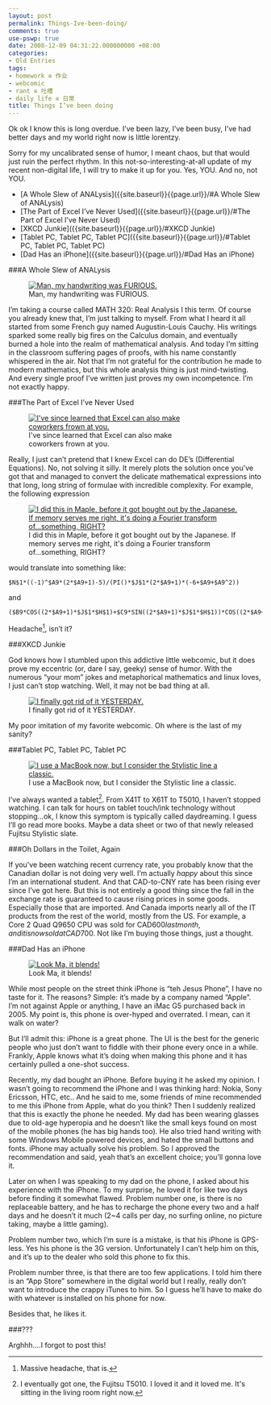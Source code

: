 ```yaml
---
layout: post
permalink: Things-Ive-been-doing/
comments: true
use-pswp: true
date: 2008-12-09 04:31:22.000000000 +08:00
categories:
- Old Entries
tags:
- homework ≌ 作业
- webcomic
- rant ≌ 吐槽
- daily life ≌ 日常
title: Things I’ve been doing
---
```


Ok ok I know this is long overdue. I’ve been lazy, I’ve been busy, I’ve had better days and my world right now is little lorentzy.

Sorry for my uncalibrated sense of humor, I meant chaos, but that would just ruin the perfect rhythm. In this not-so-interesting-at-all update of my recent non-digital life, I will try to make it up for you. Yes, YOU. And no, not YOU.

* [A Whole Slew of ANALysis]({{site.baseurl}}{{page.url}}/#A Whole Slew of ANALysis)
* [The Part of Excel I’ve Never Used]({{site.baseurl}}{{page.url}}/#The Part of Excel I’ve Never Used)
* [XKCD Junkie]({{site.baseurl}}{{page.url}}/#XKCD Junkie)
* [Tablet PC, Tablet PC, Tablet PC]({{site.baseurl}}{{page.url}}/#Tablet PC, Tablet PC, Tablet PC)
* [Dad Has an iPhone]({{site.baseurl}}{{page.url}}/#Dad Has an iPhone)

<!--excerpt-->

<div id="A Whole Slew of ANALysis"/>

###A Whole Slew of ANALysis

<div class="imgDisplay monod" style="max-width: 400px;" itemscope itemtype="http://schema.org/ImageGallery">
  <figure itemprop="associatedMedia" itemscope itemtype="http://schema.org/ImageObject">
    <a href="/assets/old/homework-727x437.jpg" itemprop="contentUrl" data-size="727x437" >
    <img src="/assets/old/homework-400x240.jpg" itemprop="thumbnail" 
      title="Man, my handwriting was FURIOUS." 
      alt="Man, my handwriting was FURIOUS." />
    </a>
    <figcaption itemprop="caption description">Man, my handwriting was FURIOUS.</figcaption>
  </figure>
</div>

I’m taking a course called MATH 320: Real Analysis I this term. Of course you already knew that, I’m just talking to myself. From what I heard it all started from some French guy named Augustin-Louis Cauchy. His writings sparked some really big fires on the Calculus domain, and eventually burned a hole into the realm of mathematical analysis. And today I’m sitting in the classroom suffering pages of proofs, with his name constantly whispered in the air. Not that I’m not grateful for the contribution he made to modern mathematics, but this whole analysis thing is just mind-twisting. And every single proof I’ve written just proves my own incompetence. I’m not exactly happy.

<div id="The Part of Excel I’ve Never Used"/>

###The Part of Excel I’ve Never Used

<div class="imgDisplay monod" style="max-width: 400px;" itemscope itemtype="http://schema.org/ImageGallery">
  <figure itemprop="associatedMedia" itemscope itemtype="http://schema.org/ImageObject">
    <a href="/assets/old/ExcelDE-722x661.jpg" itemprop="contentUrl" data-size="727x661" >
    <img src="/assets/old/ExcelDE-400x366.jpg" itemprop="thumbnail" 
      title="I've since learned that Excel can also make coworkers frown at you." 
      alt="I've since learned that Excel can also make coworkers frown at you." />
    </a>
    <figcaption itemprop="caption description">I've since learned that Excel can also make coworkers frown at you.</figcaption>
  </figure>
</div>

Really, I just can’t pretend that I knew Excel can do DE’s (Differential Equations). No, not solving it silly. It merely plots the solution once you’ve got that and managed to convert the delicate mathematical expressions into that long, long string of formulae with incredible complexity. For example, the following expression

<div class="imgDisplay monod" style="max-width: 600px;" itemscope itemtype="http://schema.org/ImageGallery">
  <figure itemprop="associatedMedia" itemscope itemtype="http://schema.org/ImageObject">
    <a href="/assets/old/a-monster-math-848x72.jpg" itemprop="contentUrl" data-size="848x72" >
    <img src="/assets/old/a-monster-math-848x72.jpg" itemprop="thumbnail" 
      title="I did this in Maple, before it got bought out by the Japanese. If memory serves me right, it's doing a Fourier transform of...something, RIGHT?" 
      alt="I did this in Maple, before it got bought out by the Japanese. If memory serves me right, it's doing a Fourier transform of...something, RIGHT?" />
    </a>
    <figcaption itemprop="caption description">I did this in Maple, before it got bought out by the Japanese. If memory serves me right, it's doing a Fourier transform of...something, RIGHT?</figcaption>
  </figure>
</div>

would translate into something like:

    $N$1*((-1)^$A9*(2*$A9+1)-5)/(PI()*$J$1*(2*$A9+1)*(-6+$A9+$A9^2))

and

    ($B9*COS((2*$A9+1)*$J$1*$H$1)+$C9*SIN((2*$A9+1)*$J$1*$H$1))*COS((2*$A9+1)*E$2)

Headache[^headache], isn’t it?

[^headache]: Massive headache, that is.

<div id="XKCD Junkie"/>

###XKCD Junkie

God knows how I stumbled upon this addictive little webcomic, but it does prove my eccentric (or, dare I say, geeky) sense of humor. With the numerous “your mom” jokes and metaphorical mathematics and linux loves, I just can’t stop watching. Well, it may not be bad thing at all.

<div class="imgDisplay monod" style="max-width: 454px;" itemscope itemtype="http://schema.org/ImageGallery">
  <figure itemprop="associatedMedia" itemscope itemtype="http://schema.org/ImageObject">
    <a href="/assets/old/heard-a-webcast-454x480.jpg" itemprop="contentUrl" data-size="454x480" >
    <img src="/assets/old/heard-a-webcast-454x480.jpg" itemprop="thumbnail" 
      title="I finally got rid of it YESTERDAY." 
      alt="I finally got rid of it YESTERDAY." />
    </a>
    <figcaption itemprop="caption description">I finally got rid of it YESTERDAY.</figcaption>
  </figure>
</div>

My poor imitation of my favorite webcomic. Oh where is the last of my sanity?

<div id="Tablet PC, Tablet PC, Tablet PC"/>

###Tablet PC, Tablet PC, Tablet PC

<div class="imgDisplay monod" style="max-width: 515px;" itemscope itemtype="http://schema.org/ImageGallery">
  <figure itemprop="associatedMedia" itemscope itemtype="http://schema.org/ImageObject">
    <a href="/assets/old/Fujitsu-stylistic-515x480.jpg" itemprop="contentUrl" data-size="515x480" >
    <img src="/assets/old/Fujitsu-stylistic-515x480.jpg" itemprop="thumbnail" 
      title="I use a MacBook now, but I consider the Stylistic line a classic." 
      alt="I use a MacBook now, but I consider the Stylistic line a classic." />
    </a>
    <figcaption itemprop="caption description">I use a MacBook now, but I consider the Stylistic line a classic.</figcaption>
  </figure>
</div>

I’ve always wanted a tablet[^tablet]. From X41T to X61T to T5010, I haven’t stopped watching. I can talk for hours on tablet touch/ink technology without stopping…ok, I know this symptom is typically called daydreaming. I guess I’ll go read more books. Maybe a data sheet or two of that newly released Fujitsu Stylistic slate.

[^tablet]: I eventually got one, the Fujitsu T5010. I loved it and it loved me. It's sitting in the living room right now.

###Oh Dollars in the Toilet, Again

If you’ve been watching recent currency rate, you probably know that the Canadian dollar is not doing very well. I’m actually _happy_ about this since I’m an international student. And that CAD-to-CNY rate has been rising ever since I’ve got here. But this is not entirely a good thing since the fall in the exchange rate is guaranteed to cause rising prices in some goods. Especially those that are imported. And Canada imports nearly all of the IT products from the rest of the world, mostly from the US. For example, a Core 2 Quad Q9650 CPU was sold for CAD$600 last month, and it is now sold at CAD$700. Not like I’m buying those things, just a thought.

<div id="Dad Has an iPhone"/>

###Dad Has an iPhone

<div class="imgDisplay monod" style="max-width: 315px;" itemscope itemtype="http://schema.org/ImageGallery">
  <figure itemprop="associatedMedia" itemscope itemtype="http://schema.org/ImageObject">
    <a href="/assets/old/iPhone-315x482.jpg" itemprop="contentUrl" data-size="315x482" >
    <img src="/assets/old/iPhone-315x482.jpg" itemprop="thumbnail" 
      title="Look Ma, it blends!" 
      alt="Look Ma, it blends!" />
    </a>
    <figcaption itemprop="caption description">Look Ma, it blends!</figcaption>
  </figure>
</div>

While most people on the street think iPhone is “teh Jesus Phone”, I have no taste for it. The reasons? Simple: it’s made by a company named “Apple”. I’m not against Apple or anything, I have an iMac G5 purchased back in 2005. My point is, this phone is over-hyped and overrated. I mean, can it walk on water?

But I’ll admit this: iPhone is a great phone. The UI is the best for the generic people who just don’t want to fiddle with their phone every once in a while. Frankly, Apple knows what it’s doing when making this phone and it has certainly pulled a one-shot success.

Recently, my dad bought an iPhone. Before buying it he asked my opinion. I wasn’t going to recommend the iPhone and I was thinking hard: Nokia, Sony Ericsson, HTC, etc.. And he said to me, some friends of mine recommended to me this iPhone from Apple, what do you think? Then I suddenly realized that this is exactly the phone he needed. My dad has been wearing glasses due to old-age hyperopia and he doesn’t like the small keys found on most of the mobile phones (he has big hands too). He also tried hand writing with some Windows Mobile powered devices, and hated the small buttons and fonts. iPhone may actually solve his problem. So I approved the recommendation and said, yeah that’s an excellent choice; you’ll gonna love it.

Later on when I was speaking to my dad on the phone, I asked about his experience with the iPhone. To my surprise, he loved it for like two days before finding it somewhat flawed. Problem number one, is there is no replaceable battery, and he has to recharge the phone every two and a half days and he doesn’t it much (2~4 calls per day, no surfing online, no picture taking, maybe a little gaming).

Problem number two, which I’m sure is a mistake, is that his iPhone is GPS-less. Yes his phone is the 3G version. Unfortunately I can’t help him on this, and it’s up to the dealer who sold this phone to fix this.

Problem number three, is that there are too few applications. I told him there is an “App Store” somewhere in the digital world but I really, really don’t want to introduce the crappy iTunes to him. So I guess he’ll have to make do with whatever is installed on his phone for now.

Besides that, he likes it. 

###???

Arghhh….I forgot to post this!

